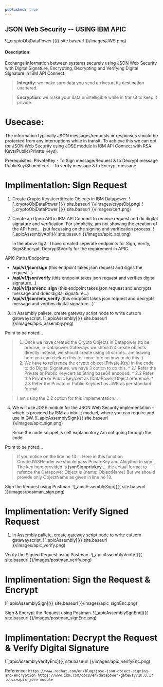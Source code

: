 ```yaml
---
published: true
---
```

## JSON Web Security -- USING IBM APIC
![_cryptoObjDataPower ]({{ site.baseurl }}/images/JWS.png)

#### Description:

Exchange information between systems securely using JSON Web Security with Digital Signature, Encrypting, Decrypting and Verifying Digital Signature in IBM API Connect. 

>  **Integrity**: we make sure data you send arrives at its destination unaltered.  
  
>  **Encryption**: we make your data unintelligible while in transit to keep it private.

# Usecase:  
The information typlically JSON messages/requests or responses should be protected from any interruptions while in transit. To achieve this we can opt for JSON Web Security using JOSE module in IBM API Connect with RSA Keys(Public/Private Keys).

Prerequisites:
PrivateKey     - To Sign message/Request & to Decrypt message
PublicKey/Shared cert - To verify message & to Encrypt message

# Implimentation: Sign Request
1. Create Crypto Keys/certificate Objects in IBM Datapower.
    ![_cryptoObjDataPower ]({{ site.baseurl }}/images/cryptObj.png)
    ![_cryptoObjDataPower ]({{ site.baseurl }}/images/cert.png)
    
    
2. Create an Open API in IBM API Connect to receive request and do digital signature and verification.
   For simplicity, am not showing the creation of the API here.... jsut focussing on the signing and verification process.
    ![_apicAssemblyApi]({{ site.baseurl }}/images/apic_api.png)
    
   
   In the above fig2.. I have created seperate endpoints for Sign, Verify, Sign&Encrypt, Decrypt&Verify for the requirement in APIC. 
   



APIC Paths/Endpoints
  
 *    **/api/v1/json/sign**          (this endpoint takes json request and signs the request...)
 *    **/api/v1/json/verify**	       (this endpoint takes json request and verifies digital signature...)
 *    **/api/v1/json/enc_sign**	     (this endpoint takes json request and encrypts message and does digital signature...)
 *    **/api/v1/json/enc_verify**	   (this endpoint takes json request and decrypts message and verifies digital signature...)`
     
  3. In Assembly pallete, create gateway script node to write cutsom gatewayscript.
     ![_apicAssembly]({{ site.baseurl }}/images/apic_assembly.png)
     
  

Point to be noted...
 
 >   1. Once we have created the Crypto Objects in Datapower (to be precise, in Datapower Gateways we should'nt create objects directly instead,
    we should create using cli scripts.. am leaving here you can chek on this for more info on how to do this. )
 >   2. We have to reference the crypto object (Private Key) in the code to do Digital Signature.
        we have 3 option to do this.
      *  2.1 Refer the Private or Public Key/cert as String base64 encoded.
      *  2.2 Refer the Private or Public Key/cert as (DataPower)Object reference.
      *  2.3 Refer the Private or Public Key/cert as JWK as per standard format.
        
   >  I am using the 2.2 option for this implementation...
        
   4. We will use JOSE module for the JSON Web Security implementation - which is provided by IBM as inbulit moduel, where you can require and use in GW.
      ![_apicAssemblySign]({{ site.baseurl }}/images/apic_sign.png)
      
      Since the code snippet is self explanoatory Am not going through the code.
     
  

Point to be noted...
  
 >   If you notice on the line no 13 ...
    Here in this function CreateJWSHeader we should pass PrivateKey and Alogithm to sign.
    The key here provided is **jsonSignprivkey** ... the actual format to refence the Datapower Object is {name: ObjectName}
    But we should provide only ObjectName as given in line no 13.
    
  

Sign the Request using Postman.
     ![_apicAssemblySign]({{ site.baseurl }}/images/postman_sign.png)
     
  

# Implimentation: Verify Signed Request
 
  1.  In Assembly pallete, create gateway script node to write cutsom gatewayscript.
     ![_apicAssembly]({{ site.baseurl }}/images/apic_verify.png)
  

Verify the Signed Request using Postman.
     ![_apicAssemblyVerify]({{ site.baseurl }}/images/postman_verify.png)
     
# Implimentation: Sign the Request & Encrypt
   ![_apicAssemblySign]({{ site.baseurl }}/images/apic_signEnc.png)
    
  Sign & Encrypt the Request using Postman.
    ![_apicAssemblySgnEnc]({{ site.baseurl }}/images/postman_signEnc.png)
    
# Implimentation: Decrypt the Request & Verify Digital Signature 
  ![_apicAssemblyVerifyEnc]({{ site.baseurl }}/images/apic_verifyEnc.png)
  
  
  
  
  
  
  
  
  Reference:
  `https://www.redhat.com/en/blog/jose-json-object-signing-and-encryption
  https://www.ibm.com/docs/en/datapower-gateway/10.0.1?topic=apis-jose-module`
    
